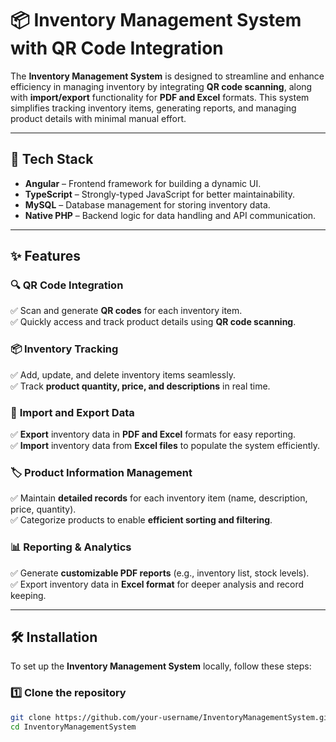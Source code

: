 # 📦 Inventory Management System with QR Code Integration  

The **Inventory Management System** is designed to streamline and enhance efficiency in managing inventory by integrating **QR code scanning**, along with **import/export** functionality for **PDF and Excel** formats. This system simplifies tracking inventory items, generating reports, and managing product details with minimal manual effort.  

---

## 🚀 Tech Stack  
- **Angular** – Frontend framework for building a dynamic UI.  
- **TypeScript** – Strongly-typed JavaScript for better maintainability.  
- **MySQL** – Database management for storing inventory data.  
- **Native PHP** – Backend logic for data handling and API communication.  

---

## ✨ Features  

### 🔍 **QR Code Integration**  
✅ Scan and generate **QR codes** for each inventory item.  
✅ Quickly access and track product details using **QR code scanning**.  

### 📦 **Inventory Tracking**  
✅ Add, update, and delete inventory items seamlessly.  
✅ Track **product quantity, price, and descriptions** in real time.  

### 📑 **Import and Export Data**  
✅ **Export** inventory data in **PDF and Excel** formats for easy reporting.  
✅ **Import** inventory data from **Excel files** to populate the system efficiently.  

### 🏷 **Product Information Management**  
✅ Maintain **detailed records** for each inventory item (name, description, price, quantity).  
✅ Categorize products to enable **efficient sorting and filtering**.  

### 📊 **Reporting & Analytics**  
✅ Generate **customizable PDF reports** (e.g., inventory list, stock levels).  
✅ Export inventory data in **Excel format** for deeper analysis and record keeping.  

---

## 🛠 Installation  

To set up the **Inventory Management System** locally, follow these steps:  

### 1️⃣ Clone the repository  
```bash
git clone https://github.com/your-username/InventoryManagementSystem.git
cd InventoryManagementSystem
